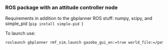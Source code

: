 ### ROS package with an attitude controller node

Requirements in addition to the gbplanner ROS stuff: numpy, scipy, and simple_pid (`pip install simple-pid `)

To launch use:
```bash 
roslaunch gbplanner rmf_sim.launch gazebo_gui_en:=true world_file:=/path/to/gbplanner2_ws/src/exploration/gbplanner_ros/planner_gazebo_sim/worlds/virginia_mine.world
```
